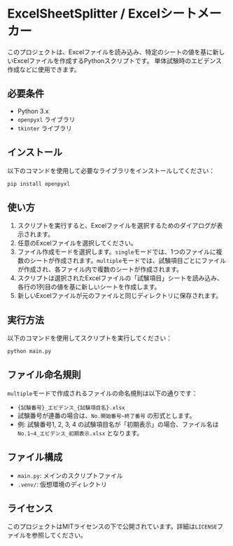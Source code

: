#  ExcelSheetSplitter / Excelシートメーカー

このプロジェクトは、Excelファイルを読み込み、特定のシートの値を基に新しいExcelファイルを作成するPythonスクリプトです。
単体試験時のエビデンス作成などに使用できます。

## 必要条件

- Python 3.x
- `openpyxl` ライブラリ
- `tkinter` ライブラリ

## インストール

以下のコマンドを使用して必要なライブラリをインストールしてください：

```sh
pip install openpyxl
```

## 使い方

1. スクリプトを実行すると、Excelファイルを選択するためのダイアログが表示されます。
2. 任意のExcelファイルを選択してください。
3. ファイル作成モードを選択します。`single`モードでは、1つのファイルに複数のシートが作成されます。`multiple`モードでは、試験項目ごとにファイルが作成され、各ファイル内で複数のシートが作成されます。
4. スクリプトは選択されたExcelファイルの「試験項目」シートを読み込み、各行の1列目の値を基に新しいシートを作成します。
5. 新しいExcelファイルが元のファイルと同じディレクトリに保存されます。

## 実行方法

以下のコマンドを使用してスクリプトを実行してください：

```sh
python main.py
```

## ファイル命名規則

`multiple`モードで作成されるファイルの命名規則は以下の通りです：

- `{試験番号}_エビデンス_{試験項目名}.xlsx`
- 試験番号が連番の場合は、`No.開始番号~終了番号` の形式とします。
- 例: 試験番号1, 2, 3, 4 の試験項目名が「初期表示」の場合、ファイル名は `No.1~4_エビデンス_初期表示.xlsx` となります。

## ファイル構成

- `main.py`: メインのスクリプトファイル
- `.venv/`: 仮想環境のディレクトリ

## ライセンス

このプロジェクトはMITライセンスの下で公開されています。詳細は`LICENSE`ファイルを参照してください。
